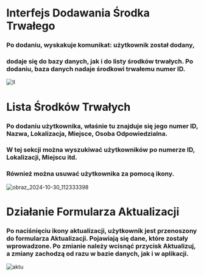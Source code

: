 # Interfejs Dodawania Środka Trwałego
### Po dodaniu, wyskakuje komunikat: użytkownik został dodany,
### dodaje się do bazy danych, jak i do listy środków trwałych. Po dodaniu, baza danych nadaje środkowi trwałemu numer ID.
![ll](https://github.com/user-attachments/assets/716df928-afbc-469c-8ee4-88d4592c1659)


# Lista Środków Trwałych
### Po dodaniu użytkownika, właśnie tu znajduje się jego numer ID, Nazwa, Lokalizacja, Miejsce, Osoba Odpowiedzialna.
### W tej sekcji można wyszukiwać użytkowników po numerze ID, Lokalizacji, Miejscu itd.
### Również można usuwać użytkownika za pomocą ikony.
![obraz_2024-10-30_112333398](https://github.com/user-attachments/assets/3b5799b8-2dbc-4468-95c7-21ad20612312)

# Działanie Formularza Aktualizacji
### Po naciśnięciu ikony aktualizacji, użytkownik jest przenoszony do formularza Aktualizacji. Pojawiają się dane, które zostały wprowadzone. Po zmianie należy wcisnąć przycisk Aktualizuj, a zmiany zachodzą od razu w bazie danych, jak i w aplikacji.
![aktu](https://github.com/user-attachments/assets/e5affb0f-6716-447a-931e-18aa9d41f305)




 
